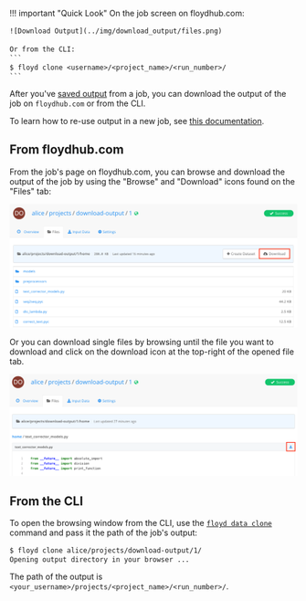 !!! important "Quick Look"
    On the job screen on floydhub.com:

    ![Download Output](../img/download_output/files.png)

    Or from the CLI:
    ```
    $ floyd clone <username>/<project_name>/<run_number>/
    ```

After you've [saved output](data/storing_output) from a job, you can download
the output of the job on `floydhub.com` or from the CLI.

To learn how to re-use output in a new job, see
[this documentation](reusing_output).

## From floydhub.com
From the job's page on floydhub.com, you can browse and download the output of
the job by using the "Browse" and "Download" icons found on the "Files" tab:

![Download Output](../img/download_output/viewer.png)

Or you can download single files by browsing until the file you want to download and click on the download icon at the top-right of the opened file tab.

![Download Output](../img/download_output/viewer2.png)

## From the CLI
To open the browsing window from the CLI, use the
[`floyd data clone`](../commands/data) command and pass it the path of the
job's output:

```
$ floyd clone alice/projects/download-output/1/
Opening output directory in your browser ...
```

The path of the output is `<your_username>/projects/<project_name>/<run_number>/`.

